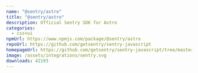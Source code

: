 ```yaml
---
name: "@sentry/astro"
title: "@sentry/astro"
description: Official Sentry SDK for Astro
categories:
  - css+ui
npmUrl: https://www.npmjs.com/package/@sentry/astro
repoUrl: https://github.com/getsentry/sentry-javascript
homepageUrl: https://github.com/getsentry/sentry-javascript/tree/master/packages/astro
image: /assets/integrations/sentry.svg
downloads: 42193
---
```

